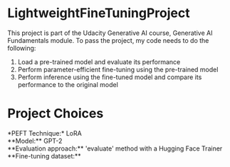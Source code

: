 # LightweightFineTuningProject

This project is part of the Udacity Generative AI course, Generative AI Fundamentals module. To pass the project, my code needs to do the following:

1. Load a pre-trained model and evaluate its performance
2. Perform parameter-efficient fine-tuning using the pre-trained model
3. Perform inference using the fine-tuned model and compare its performance to the original model

<h1>Project Choices</h1>
*PEFT Technique:* LoRA <br>
**Model:** GPT-2 <br>
**Evaluation approach:** 'evaluate' method with a Hugging Face Trainer <br>
**Fine-tuning dataset:**
